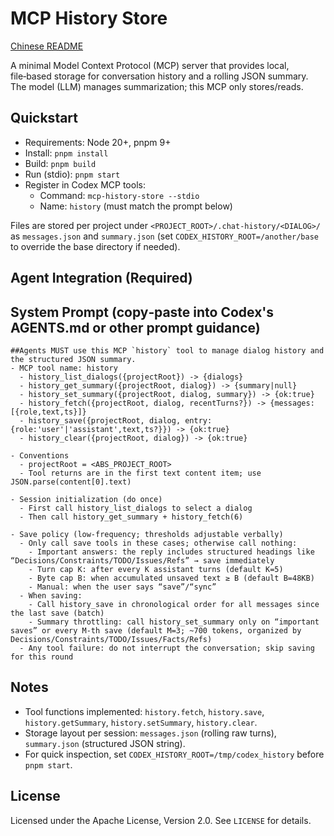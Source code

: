 # MCP History Store

[Chinese README](README.zh-CN.md)

A minimal Model Context Protocol (MCP) server that provides local, file‑based storage for conversation history and a rolling JSON summary. The model (LLM) manages summarization; this MCP only stores/reads.

## Quickstart
- Requirements: Node 20+, pnpm 9+
- Install: `pnpm install`
- Build: `pnpm build`
- Run (stdio): `pnpm start`
- Register in Codex MCP tools:
  - Command: `mcp-history-store --stdio`
  - Name: `history` (must match the prompt below)

Files are stored per project under `<PROJECT_ROOT>/.chat-history/<DIALOG>/` as `messages.json` and `summary.json` (set `CODEX_HISTORY_ROOT=/another/base` to override the base directory if needed).

## Agent Integration (Required)


## System Prompt (copy‑paste into Codex's AGENTS.md or other prompt guidance)
```text
##Agents MUST use this MCP `history` tool to manage dialog history and the structured JSON summary.
- MCP tool name: history
  - history_list_dialogs({projectRoot}) -> {dialogs}
  - history_get_summary({projectRoot, dialog}) -> {summary|null}
  - history_set_summary({projectRoot, dialog, summary}) -> {ok:true}
  - history_fetch({projectRoot, dialog, recentTurns?}) -> {messages:[{role,text,ts}]}
  - history_save({projectRoot, dialog, entry:{role:'user'|'assistant',text,ts?}}) -> {ok:true}
  - history_clear({projectRoot, dialog}) -> {ok:true}

- Conventions
  - projectRoot = <ABS_PROJECT_ROOT>
  - Tool returns are in the first text content item; use JSON.parse(content[0].text)

- Session initialization (do once)
  - First call history_list_dialogs to select a dialog
  - Then call history_get_summary + history_fetch(6)

- Save policy (low-frequency; thresholds adjustable verbally)
  - Only call save tools in these cases; otherwise call nothing:
    - Important answers: the reply includes structured headings like “Decisions/Constraints/TODO/Issues/Refs” → save immediately
    - Turn cap K: after every K assistant turns (default K=5)
    - Byte cap B: when accumulated unsaved text ≥ B (default B=48KB)
    - Manual: when the user says “save”/“sync”
  - When saving:
    - Call history_save in chronological order for all messages since the last save (batch)
    - Summary throttling: call history_set_summary only on “important saves” or every M-th save (default M=3; ~700 tokens, organized by Decisions/Constraints/TODO/Issues/Facts/Refs)
  - Any tool failure: do not interrupt the conversation; skip saving for this round
```

## Notes
- Tool functions implemented: `history.fetch`, `history.save`, `history.getSummary`, `history.setSummary`, `history.clear`.
- Storage layout per session: `messages.json` (rolling raw turns), `summary.json` (structured JSON string).
- For quick inspection, set `CODEX_HISTORY_ROOT=/tmp/codex_history` before `pnpm start`.

## License
Licensed under the Apache License, Version 2.0. See `LICENSE` for details.

 
